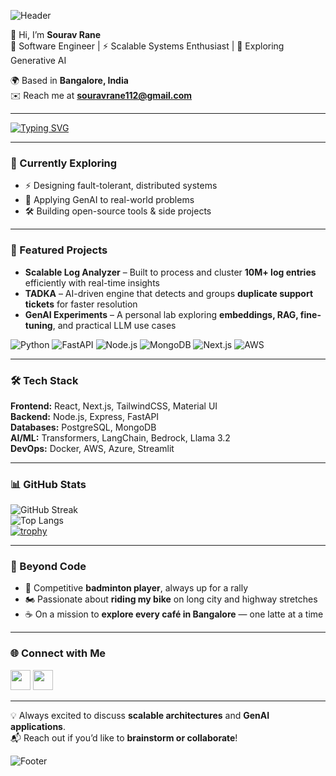 ![Header](https://capsule-render.vercel.app/api?type=waving&color=gradient&height=200&section=header&text=Sourav%20Rane&fontSize=50&animation=fadeIn&fontAlignY=35&desc=Software%20Engineer%20%7C%20Scalable%20Systems%20and%20GenAI%20Enthusiast&descAlignY=55&descAlign=50)


👋 Hi, I’m **Sourav Rane**  
🚀 Software Engineer | ⚡ Scalable Systems Enthusiast | 🤖 Exploring Generative AI  

🌍 Based in **Bangalore, India**  
✉️ Reach me at **[souravrane112@gmail.com](mailto:souravrane112@gmail.com)**  

---

[![Typing SVG](https://readme-typing-svg.demolab.com?size=22&pause=800&width=650&lines=Building+Scalable+Systems;Exploring+Generative+AI;Always+Learning+and+Sharing)](https://github.com/DenverCoder1/readme-typing-svg)

---

### 🌱 Currently Exploring
- ⚡ Designing fault-tolerant, distributed systems  
- 🤖 Applying GenAI to real-world problems  
- 🛠️ Building open-source tools & side projects  

---

### 🚀 Featured Projects
- **Scalable Log Analyzer** – Built to process and cluster **10M+ log entries** efficiently with real-time insights  
- **TADKA** – AI-driven engine that detects and groups **duplicate support tickets** for faster resolution  
- **GenAI Experiments** – A personal lab exploring **embeddings, RAG, fine-tuning**, and practical LLM use cases  

![Python](https://img.shields.io/badge/Python-3.12-blue?logo=python)
![FastAPI](https://img.shields.io/badge/FastAPI-async-green?logo=fastapi)
![Node.js](https://img.shields.io/badge/Node.js-Backend-green?logo=node.js)
![MongoDB](https://img.shields.io/badge/MongoDB-NoSQL-brightgreen?logo=mongodb)
![Next.js](https://img.shields.io/badge/Next.js-Fullstack-black?logo=next.js)
![AWS](https://img.shields.io/badge/AWS-Cloud-orange?logo=amazonaws)

---

### 🛠️ Tech Stack
**Frontend:** React, Next.js, TailwindCSS, Material UI  
**Backend:** Node.js, Express, FastAPI  
**Databases:** PostgreSQL, MongoDB  
**AI/ML:** Transformers, LangChain, Bedrock, Llama 3.2  
**DevOps:** Docker, AWS, Azure, Streamlit  

---

### 📊 GitHub Stats
![GitHub Streak](https://github-readme-streak-stats.herokuapp.com/?user=souravrane&theme=radical&hide_border=true)  
![Top Langs](https://github-readme-stats.vercel.app/api/top-langs/?username=souravrane&layout=compact&theme=radical)  
[![trophy](https://github-profile-trophy.vercel.app/?username=souravrane&theme=onedark)](https://github.com/ryo-ma/github-profile-trophy)

---

### 🎯 Beyond Code
- 🏸 Competitive **badminton player**, always up for a rally  
- 🏍️ Passionate about **riding my bike** on long city and highway stretches  
- ☕ On a mission to **explore every café in Bangalore** — one latte at a time  

---

### 🌐 Connect with Me
<p align="left">
<a href="https://www.github.com/souravrane" target="_blank"><img src="https://raw.githubusercontent.com/danielcranney/readme-generator/main/public/icons/socials/github.svg" width="32" height="32" /></a>
<a href="https://www.linkedin.com/in/souravrane" target="_blank"><img src="https://raw.githubusercontent.com/danielcranney/readme-generator/main/public/icons/socials/linkedin.svg" width="32" height="32" /></a>
</p>

---

💡 Always excited to discuss **scalable architectures** and **GenAI applications**.  
📬 Reach out if you’d like to **brainstorm or collaborate**!

![Footer](https://capsule-render.vercel.app/api?type=waving&color=gradient&height=120&section=footer)
